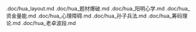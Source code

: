 .doc/hua_layout.md
.doc/hua_题材爆破.md
.doc/hua_阳明心学.md
.doc/hua_资金量能.md
.doc/hua_心理障碍.md
.doc/hua_孙子兵法.md
.doc/hua_筹码理论.md
.doc/hua_老卓波段.md
